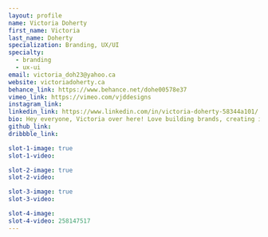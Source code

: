 ```yaml
---
layout: profile
name: Victoria Doherty
first_name: Victoria
last_name: Doherty
specialization: Branding, UX/UI
specialty:
  - branding
  - ux-ui
email: victoria_doh23@yahoo.ca
website: victoriadoherty.ca
behance_link: https://www.behance.net/dohe00578e37
vimeo_link: https://vimeo.com/vjddesigns
instagram_link:
linkedin_link: https://www.linkedin.com/in/victoria-doherty-58344a101/
bio: Hey everyone, Victoria over here! Love building brands, creating intuitive UX/UI designs and stylish infographics. Check out my portfolio!
github_link:
dribbble_link:

slot-1-image: true
slot-1-video:

slot-2-image: true
slot-2-video:

slot-3-image: true
slot-3-video:

slot-4-image:
slot-4-video: 258147517
---
```


